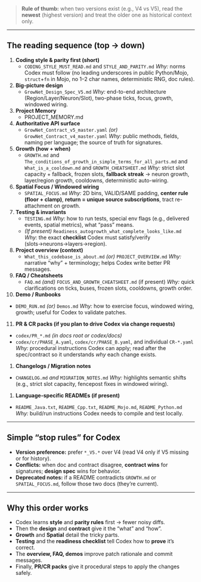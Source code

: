 > **Rule of thumb:** when two versions exist (e.g., V4 vs V5), read the **newest** (highest version) and treat the older one as historical context only.

------

## The reading sequence (top → down)

1. **Coding style & parity first (short)**
   - `CODING_STYLE_MUST_READ.md` and `STYLE_AND_PARITY.md`
      *Why:* norms Codex must follow (no leading underscores in public Python/Mojo, `struct`+`fn` in Mojo, no 1–2 char names, deterministic RNG, doc rules).
2. **Big-picture design**
   - `GrowNet_Design_Spec_V5.md`
      *Why:* end-to-end architecture (Region/Layer/Neuron/Slot), two-phase ticks, focus, growth, windowed wiring. 
3. **Project Memory**
   - PROJECT_MEMORY.md
4. **Authoritative API surface**
   - `GrowNet_Contract_v5_master.yaml` *(or)* `GrowNet_Contract_v4_master.yaml`
      *Why:* public methods, fields, naming per language; the source of truth for signatures.
5. **Growth (how + when)**
   - `GROWTH.md` and `The_conditions_of_growth_in_simple_terms_for_all_parts.md` and `What_is_a_cooldown.md` and `GROWTH_CHEATSHEET.md`
      *Why:* strict slot capacity + fallback, frozen slots, **fallback streak** → neuron growth, layer/region growth, cooldowns, deterministic auto-wiring.
6. **Spatial Focus / Windowed wiring**
   - `SPATIAL_FOCUS.md`
      *Why:* 2D bins, VALID/SAME padding, **center rule (floor + clamp)**, **return = unique source subscriptions**, tract re-attachment on growth.
7. **Testing & invariants**
   - `TESTING.md`
      *Why:* how to run tests, special env flags (e.g., delivered events, spatial metrics), what “pass” means.
   - *(If present)* `Readiness_autogrowth_what_complete_looks_like.md`
      *Why:* the exact **checklist** Codex must satisfy/verify (slots→neurons→layers→region).
8. **Project overview (context)**
   - `What_this_codebase_is_about.md` *(or)* `PROJECT_OVERVIEW.md`
      *Why:* narrative “why” + terminology; helps Codex write better PR messages.
9. **FAQ / Cheatsheets**
   - `FAQ.md` *(and)* `FOCUS_AND_GROWTH_CHEATSHEET.md` (if present)
      *Why:* quick clarifications on ticks, buses, frozen slots, cooldowns, growth order.
10. **Demo / Runbooks**
   - `DEMO_RUN.md` *(or)* `Demos.md`
      *Why:* how to exercise focus, windowed wiring, growth; useful for Codex to validate patches.
11. **PR & CR packs (if you plan to drive Codex via change requests)**

- `codex/PR_*.md` *(in docs root or codex/docs)*
- `codex/cr/PHASE_A.yaml`, `codex/cr/PHASE_B.yaml`, and individual `CR-*.yaml`
   *Why:* procedural instructions Codex can apply; read after the spec/contract so it understands *why* each change exists.

1. **Changelogs / Migration notes**

- `CHANGELOG.md` *and* `MIGRATION_NOTES.md`
   *Why:* highlights semantic shifts (e.g., strict slot capacity, fencepost fixes in windowed wiring).

1. **Language-specific READMEs (if present)**

- `README_Java.txt`, `README_Cpp.txt`, `README_Mojo.md`, `README_Python.md`
   *Why:* build/run instructions Codex needs to compile and test locally.

------

## Simple “stop rules” for Codex

- **Version preference:** prefer `*_V5.*` over V4 (read V4 only if V5 missing or for history).
- **Conflicts:** when doc and contract disagree, **contract wins** for signatures; **design spec** wins for behavior.
- **Deprecated notes:** if a README contradicts `GROWTH.md` or `SPATIAL_FOCUS.md`, follow those two docs (they’re current).

------

## Why this order works

- Codex learns **style** and **parity rules** first → fewer noisy diffs.
- Then the **design** and **contract** give it the “what” and “how”.
- **Growth** and **Spatial** detail the tricky parts.
- **Testing** and the **readiness checklist** tell Codex how to **prove** it’s correct.
- The **overview, FAQ, demos** improve patch rationale and commit messages.
- Finally, **PR/CR packs** give it procedural steps to apply the changes safely.

